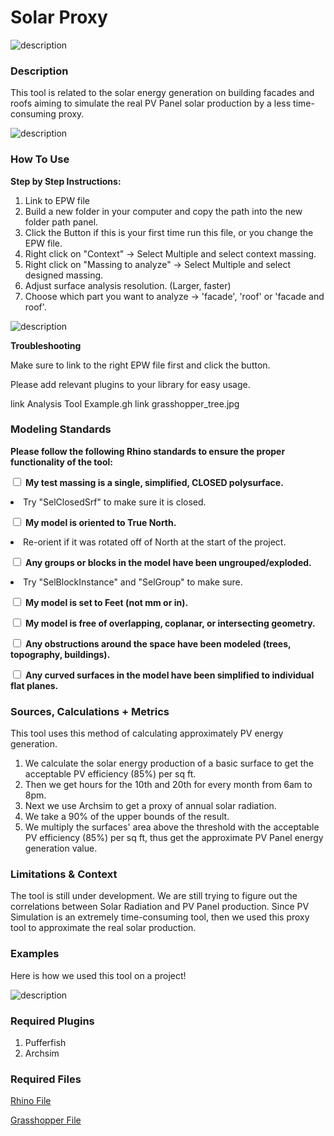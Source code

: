 # Solar Proxy
<!--add your title on the first line above-->

<!--add your summary image here, try to make it explanatory of what the tool does, not just what the output looks like. For example, exposure a part of the analysis geometry. An animated GIF can also be used to explain how the tool is working-->

![description](https://github.com/l-cl3424/XIM-GSAPP-Fa20/blob/main/Solar%20Proxy/tool-1.jpg)

<!-- ![description of image](/XIM-GSAPP-Fa20/images/tool_example_2.jpg) -->

### Description

<!--add your description below-->

This tool is related to the solar energy generation on building facades and roofs aiming to simulate the real PV Panel solar production by a less time-consuming proxy.

![description](https://github.com/l-cl3424/XIM-GSAPP-Fa20/blob/main/Solar%20Proxy/tool-4.jpg)

### How To Use

<b>Step by Step Instructions:</b>

1. Link to EPW file
2. Build a new folder in your computer and copy the path into the new folder path panel.
3. Click the Button if this is your first time run this file, or you change the EPW file.
4. Right click on "Context" -> Select Multiple and select context massing.
5. Right click on "Massing to analyze" -> Select Multiple and select designed massing.
6. Adjust surface analysis resolution. (Larger, faster)
7. Choose which part you want to analyze -> 'facade', 'roof' or 'facade and roof'.

![description](https://github.com/l-cl3424/XIM-GSAPP-Fa20/blob/main/Solar%20Proxy/tool-2.jpg)

<!-- ![description of image](/XIM-GSAPP-Fa20/images/grasshopper_tree.JPG) -->

<b> Troubleshooting </b>

Make sure to link to the right EPW file first and click the button.

Please add relevant plugins to your library for easy usage.

<!--add a list your downloadable links below with "link " appended to the beginning. You should have sample rhino + grasshopper files and a legend-->

link Analysis Tool Example.gh
link grasshopper_tree.jpg

<!-- ![description of image](/XIM-GSAPP-Fa20/images/tool_example_4_.jpg) -->

### Modeling Standards
<!--Revise for specific modeling requirements for you analysis to run properly. If useful, add an image of properly vs improperly model geometry-->
<b>Please follow the following Rhino standards to ensure the proper functionality of the tool:</b>


<input type="checkbox"> <b>My test massing is a single, simplified, CLOSED polysurface.</b>

  <li>Try "SelClosedSrf" to make sure it is closed.</li>

<input type="checkbox"> <b>My model is oriented to True North.</b>

  <li>Re-orient if it was rotated off of North at the start of the project.</li>

<input type="checkbox"> <b>Any groups or blocks in the model have been ungrouped/exploded.</b>

  <li>Try "SelBlockInstance" and "SelGroup" to make sure.</li>

<input type="checkbox"> <b>My model is set to Feet (not mm or in).</b> <br>

<input type="checkbox"> <b>My model is free of overlapping, coplanar, or intersecting geometry.</b><br>

<input type="checkbox"> <b>Any obstructions around the space have been modeled (trees, topography, buildings).</b><br>

<input type="checkbox"> <b>Any curved surfaces in the model have been simplified to individual flat planes.</b><br>

### Sources, Calculations + Metrics
<!--add text and/or images for any sources for you metrics, calculations & equations, assumptions and specific metric output-->
This tool uses this method of calculating approximately PV energy generation.
1. We calculate the solar energy production of a basic surface to get the acceptable PV efficiency (85%) per sq ft.
2. Then we get hours for the 10th and 20th for every month from 6am to 8pm.
3. Next we use Archsim to get a proxy of annual solar radiation.
4. We take a 90% of the upper bounds of the result.
5. We multiply the surfaces' area above the threshold with the acceptable PV efficiency (85%) per sq ft, thus get the approximate PV Panel energy generation value.


### Limitations & Context
<!--add text and/or images that expose potential for bias by stating limitations (ie what does this tool not do,) and the context in which it was created.-->

The tool is still under development. We are still trying to figure out the correlations between Solar Radiation and PV Panel production. Since PV Simulation is an extremely time-consuming tool, then we used this proxy tool to approximate the real solar production.

### Examples
<!--add images and text to describe a use case below-->
Here is how we used this tool on a project!

![description](https://github.com/l-cl3424/XIM-GSAPP-Fa20/blob/main/Solar%20Proxy/tool-5.jpg)


### Required Plugins

1. Pufferfish
2. Archsim

### Required Files

[Rhino File](https://github.com/l-cl3424/XIM-GSAPP-Fa20/blob/main/Solar%20Proxy/solarProxy.3dm)

[Grasshopper File](https://github.com/l-cl3424/XIM-GSAPP-Fa20/blob/main/Solar%20Proxy/solarProxy.gh)
